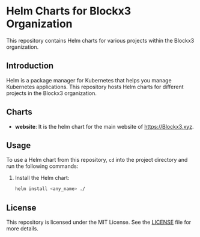 # Helm Charts for Blockx3 Organization

This repository contains Helm charts for various projects within the Blockx3 organization.

## Introduction

Helm is a package manager for Kubernetes that helps you manage Kubernetes applications. This repository hosts Helm charts for different projects in the Blockx3 organization.

## Charts

- **website**: It is the helm chart for the main website of https://Blockx3.xyz.

## Usage

To use a Helm chart from this repository, `cd` into the project directory and run the following commands:

1. Install the Helm chart:
    ```sh
    helm install <any_name> ./
    ```

## License

This repository is licensed under the MIT License. See the [LICENSE](LICENSE) file for more details.